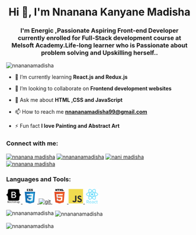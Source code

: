 
<h1 align="center">Hi 👋, I'm Nnanana Kanyane Madisha</h1>
<h3 align="center">I'm Energic ,Passionate Aspiring Front-end Developer currently enrolled for Full-Stack development course at Melsoft Academy.Life-long learner who is Passionate about problem solving and Upskilling herself..</h3>

<p align="left"> <img src="https://komarev.com/ghpvc/?username=nnananamadisha&label=Profile%20views&color=0e75b6&style=flat" alt="nnananamadisha" /> </p>

- 🌱 I’m currently learning **React.js and Redux.js**

- 👯 I’m looking to collaborate on **Frontend development websites**

- 💬 Ask me about **HTML ,CSS and JavaScript**

- 📫 How to reach me **nnananamadisha99@gmail.com**

- ⚡ Fun fact **I love Painting and Abstract Art**

<h3 align="left">Connect with me:</h3>
<p align="left">
<a href="https://linkedin.com/in/nnanana madisha" target="blank"><img align="center" src="https://raw.githubusercontent.com/rahuldkjain/github-profile-readme-generator/master/src/images/icons/Social/linked-in-alt.svg" alt="nnanana madisha" height="30" width="40" /></a>
<a href="https://stackoverflow.com/users/nnananamadisha" target="blank"><img align="center" src="https://raw.githubusercontent.com/rahuldkjain/github-profile-readme-generator/master/src/images/icons/Social/stack-overflow.svg" alt="nnananamadisha" height="30" width="40" /></a>
<a href="https://fb.com/nani madisha" target="blank"><img align="center" src="https://raw.githubusercontent.com/rahuldkjain/github-profile-readme-generator/master/src/images/icons/Social/facebook.svg" alt="nani madisha" height="30" width="40" /></a>
<a href="https://instagram.com/nnanana madisha" target="blank"><img align="center" src="https://raw.githubusercontent.com/rahuldkjain/github-profile-readme-generator/master/src/images/icons/Social/instagram.svg" alt="nnanana madisha" height="30" width="40" /></a>
</p>

<h3 align="left">Languages and Tools:</h3>
<p align="left"> <a href="https://getbootstrap.com" target="_blank" rel="noreferrer"> <img src="https://raw.githubusercontent.com/devicons/devicon/master/icons/bootstrap/bootstrap-plain-wordmark.svg" alt="bootstrap" width="40" height="40"/> </a> <a href="https://www.w3schools.com/css/" target="_blank" rel="noreferrer"> <img src="https://raw.githubusercontent.com/devicons/devicon/master/icons/css3/css3-original-wordmark.svg" alt="css3" width="40" height="40"/> </a> <a href="https://git-scm.com/" target="_blank" rel="noreferrer"> <img src="https://www.vectorlogo.zone/logos/git-scm/git-scm-icon.svg" alt="git" width="40" height="40"/> </a> <a href="https://www.w3.org/html/" target="_blank" rel="noreferrer"> <img src="https://raw.githubusercontent.com/devicons/devicon/master/icons/html5/html5-original-wordmark.svg" alt="html5" width="40" height="40"/> </a> <a href="https://developer.mozilla.org/en-US/docs/Web/JavaScript" target="_blank" rel="noreferrer"> <img src="https://raw.githubusercontent.com/devicons/devicon/master/icons/javascript/javascript-original.svg" alt="javascript" width="40" height="40"/> </a> <a href="https://reactjs.org/" target="_blank" rel="noreferrer"> <img src="https://raw.githubusercontent.com/devicons/devicon/master/icons/react/react-original-wordmark.svg" alt="react" width="40" height="40"/> </a> </p>

<p><img align="left" src="https://github-readme-stats.vercel.app/api/top-langs?username=nnananamadisha&show_icons=true&locale=en&layout=compact" alt="nnananamadisha" /></p>

<p>&nbsp;<img align="center" src="https://github-readme-stats.vercel.app/api?username=nnananamadisha&show_icons=true&locale=en" alt="nnananamadisha" /></p>

<p><img align="center" src="https://github-readme-streak-stats.herokuapp.com/?user=nnananamadisha&" alt="nnananamadisha" /></p>




<!---
nnananamadisha/nnananamadisha is a ✨ special ✨ repository because its `README.md` (this file) appears on your GitHub profile.
You can click the Preview link to take a look at your changes.
--->
